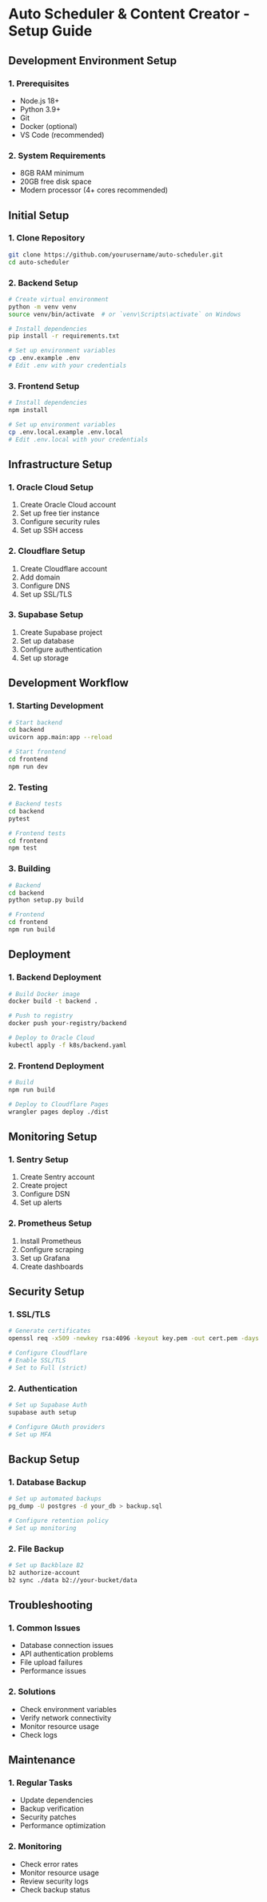 # Auto Scheduler & Content Creator - Setup Guide

## Development Environment Setup

### 1. Prerequisites
- Node.js 18+
- Python 3.9+
- Git
- Docker (optional)
- VS Code (recommended)

### 2. System Requirements
- 8GB RAM minimum
- 20GB free disk space
- Modern processor (4+ cores recommended)

## Initial Setup

### 1. Clone Repository
```bash
git clone https://github.com/yourusername/auto-scheduler.git
cd auto-scheduler
```

### 2. Backend Setup
```bash
# Create virtual environment
python -m venv venv
source venv/bin/activate  # or `venv\Scripts\activate` on Windows

# Install dependencies
pip install -r requirements.txt

# Set up environment variables
cp .env.example .env
# Edit .env with your credentials
```

### 3. Frontend Setup
```bash
# Install dependencies
npm install

# Set up environment variables
cp .env.local.example .env.local
# Edit .env.local with your credentials
```

## Infrastructure Setup

### 1. Oracle Cloud Setup
1. Create Oracle Cloud account
2. Set up free tier instance
3. Configure security rules
4. Set up SSH access

### 2. Cloudflare Setup
1. Create Cloudflare account
2. Add domain
3. Configure DNS
4. Set up SSL/TLS

### 3. Supabase Setup
1. Create Supabase project
2. Set up database
3. Configure authentication
4. Set up storage

## Development Workflow

### 1. Starting Development
```bash
# Start backend
cd backend
uvicorn app.main:app --reload

# Start frontend
cd frontend
npm run dev
```

### 2. Testing
```bash
# Backend tests
cd backend
pytest

# Frontend tests
cd frontend
npm test
```

### 3. Building
```bash
# Backend
cd backend
python setup.py build

# Frontend
cd frontend
npm run build
```

## Deployment

### 1. Backend Deployment
```bash
# Build Docker image
docker build -t backend .

# Push to registry
docker push your-registry/backend

# Deploy to Oracle Cloud
kubectl apply -f k8s/backend.yaml
```

### 2. Frontend Deployment
```bash
# Build
npm run build

# Deploy to Cloudflare Pages
wrangler pages deploy ./dist
```

## Monitoring Setup

### 1. Sentry Setup
1. Create Sentry account
2. Create project
3. Configure DSN
4. Set up alerts

### 2. Prometheus Setup
1. Install Prometheus
2. Configure scraping
3. Set up Grafana
4. Create dashboards

## Security Setup

### 1. SSL/TLS
```bash
# Generate certificates
openssl req -x509 -newkey rsa:4096 -keyout key.pem -out cert.pem -days 365

# Configure Cloudflare
# Enable SSL/TLS
# Set to Full (strict)
```

### 2. Authentication
```bash
# Set up Supabase Auth
supabase auth setup

# Configure OAuth providers
# Set up MFA
```

## Backup Setup

### 1. Database Backup
```bash
# Set up automated backups
pg_dump -U postgres -d your_db > backup.sql

# Configure retention policy
# Set up monitoring
```

### 2. File Backup
```bash
# Set up Backblaze B2
b2 authorize-account
b2 sync ./data b2://your-bucket/data
```

## Troubleshooting

### 1. Common Issues
- Database connection issues
- API authentication problems
- File upload failures
- Performance issues

### 2. Solutions
- Check environment variables
- Verify network connectivity
- Monitor resource usage
- Check logs

## Maintenance

### 1. Regular Tasks
- Update dependencies
- Backup verification
- Security patches
- Performance optimization

### 2. Monitoring
- Check error rates
- Monitor resource usage
- Review security logs
- Check backup status 